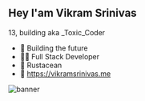 ## Hey I'am Vikram Srinivas 
13, building
 aka  _Toxic_Coder

- 🔨 Building the future
- 🧑‍💻 Full Stack Developer
- 🦀 Rustacean
- 🔗 https://vikramsrinivas.me

![banner](https://pbs.twimg.com/profile_banners/1558230077409636352/1664958694/1500x500)


<!---
vikram2009/vikram2009 is a ✨ special ✨ repository because its `README.md` (this file) appears on your GitHub profile. vikramsrinivas.me

You can click the Preview link to take a look at your changes.
--->
